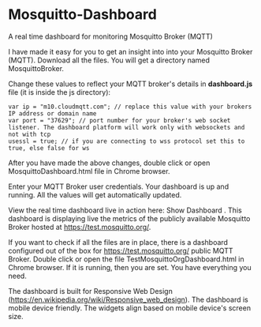 # Mosquitto-Dashboard
A real time dashboard for monitoring Mosquitto Broker (MQTT)

I have made it easy for you to get an insight into into your Mosquitto Broker (MQTT). Download all the files. You will get a directory named MosquittoBroker.

Change these values to reflect your MQTT broker's details in **dashboard.js** file (it is inside the js directory):

```
var ip = "m10.cloudmqtt.com"; // replace this value with your brokers IP address or domain name
var port = "37629"; // port number for your broker's web socket listener. The dashboard platform will work only with websockets and
not with tcp
usessl = true; // if you are connecting to wss protocol set this to true, else false for ws
```

After you have made the above changes, double click or open MosquittoDashboard.html file in Chrome browser.

Enter your MQTT Broker user credentials. Your dashboard is up and running. All the values will get automatically updated.

View the real time dashboard live in action here: Show Dashboard . This dashboard is displaying live the metrics of the publicly available Mosquitto Broker hosted at <https://test.mosquitto.org/>.

If you want to check if all the files are in place, there is a dashboard configured out of the box for <https://test.mosquitto.org/> public MQTT Broker. Double click or open the file TestMosquittoOrgDashboard.html in Chrome browser. If it is running, then you are set. You have everything you need.

The dashboard is built for Responsive Web Design (https://en.wikipedia.org/wiki/Responsive_web_design). The dashboard is mobile device friendly. The widgets align based on mobile device's screen size.
